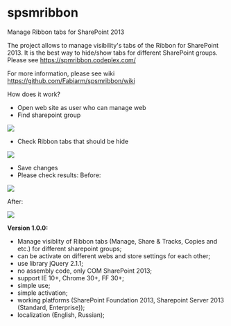 # spsmribbon
Manage Ribbon tabs for SharePoint 2013

The project allows to manage visibility's tabs of the Ribbon for SharePoint 2013. It is the best way to hide/show tabs for different SharePoint groups. Please see https://spmribbon.codeplex.com/

For more information, please see wiki https://github.com/Fabiarm/spsmribbon/wiki

How does it work?
* Open web site as user who can manage web
* Find sharepoint group

![](https://raw.githubusercontent.com/wiki/Fabiarm/spsmribbon/img/img14.PNG)

* Check Ribbon tabs that should be hide

![](https://raw.githubusercontent.com/wiki/Fabiarm/spsmribbon/img/img15.PNG)

* Save changes
* Please check results: 
Before:

![](https://raw.githubusercontent.com/wiki/Fabiarm/spsmribbon/img/img16.PNG)

After:

![](https://raw.githubusercontent.com/wiki/Fabiarm/spsmribbon/img/img17.PNG)

**Version 1.0.0:**

* Manage visiblity of Ribbon tabs (Manage, Share & Tracks, Copies and etc.) for different sharepoint groups;
* can be activate on different webs and store settings for each other;
* use library jQuery 2.1.1;
* no assembly code, only COM SharePoint 2013;
* support IE 10+, Chrome 30+, FF 30+;
* simple use;
* simple activation;
* working platforms (SharePoint Foundation 2013, Sharepoint Server 2013 (Standard, Enterprise)); 
* localization (English, Russian); 

